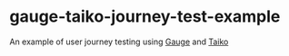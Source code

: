 # gauge-taiko-journey-test-example
An example of user journey testing using [Gauge](https://gauge.org/) and [Taiko](https://taiko.gauge.org/)
